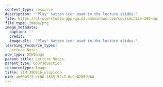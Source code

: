 ```yaml
---
content_type: resource
description: '"Play" button icon used in the lecture slides.'
file: https://ol-ocw-studio-app-qa.s3.amazonaws.com/courses/21m-380-music-and-technology-sound-design-spring-2016/ab6005f3df00368552c76e9e02859e6d_21M_380S16_playicon.png
file_type: image/png
image_metadata:
  caption: ''
  credit: ''
  image-alt: '"Play" button icon used in the lecture slides.'
learning_resource_types:
- Lecture Notes
ocw_type: OCWImage
parent_title: Lecture Notes
parent_type: CourseSection
resourcetype: Image
title: 21M_380S16_playicon
uid: ab6005f3-df00-3685-52c7-6e9e02859e6d
---
```

